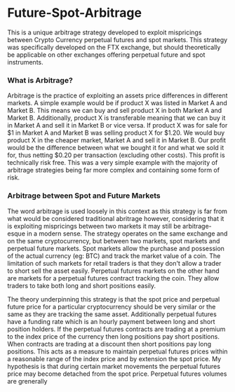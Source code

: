 # Future-Spot-Arbitrage

This is a unique arbitrage strategy developed to exploit mispricings between Crypto Currency perpetual futures and spot markets. This strategy was specifically developed on the FTX exchange, but should theoretically be applicable on other exchanges offering perpetual future and spot instruments.

### What is Arbitrage?
Arbitrage is the practice of exploiting an assets price differences in different markets. A simple example would be if product X was listed in Market A and Market B. This means we can buy and sell product X in both Market A and Market B. Additionally, product X is transferable meaning that we can buy it in Market A and sell it in Market B or vice versa. If product X was for sale for $1 in Market A and Market B was selling product X for $1.20. We would buy product X in the cheaper market, Market A and sell it in Market B. Our profit would be the difference between what we bought it for and what we sold it for, thus netting $0.20 per transaction (excluding other costs). This profit is technically risk free. This was a very simple example with the majority of arbitrage strategies being far more complex and containing some form of risk.

### Arbitrage between Spot and Future Markets
The word arbitrage is used loosely in this context as this strategy is far from what would be considered traditional abritrage however, considering that it is exploiting mispricings between two markets it may still be arbitrage-esque in a modern sense. The strategy operates on the same exchange and on the same cryptocurrency, but between two markets, spot markets and perpetual future markets. Spot markets allow the purchase and possession of the actual currency (eg: BTC) and track the market value of a coin. The limitation of such markets for retail traders is that they don't allow a trader to short sell the asset easily. Perpetual futures markets on the other hand are markets for a perpetual futures contract tracking the coin. They allow traders to take both long and short positions easily.

The theory underpinning this strategy is that the spot price and perpetual future price for a particular cryptocurrency should be very similar or the same as they are tracking the same asset. Additionally perpetual futures have a funding rate which is an hourly payment between long and short position holders. If the perpetual futures contracts are trading at a premium to the index price of the currency then long positions pay short positions. When contracts are trading at a discount then short positions pay long positions. This acts as a measure to maintain perpetual futures prices within a reasonable range of the index price and by extension the spot price. My hypothesis is that during certain market movements the perpetual futures price may become detached from the spot price. Perpetual futures volumes are grenerally
